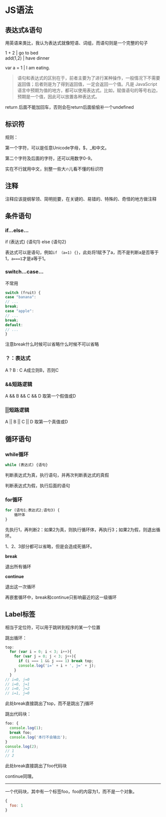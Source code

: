 # JS语法

## 表达式&语句

用英语来类比，我认为表达式就像短语、词组，而语句则是一个完整的句子

1 + 2      |   go to bed        
add(1,2)   |   have dinner      

var a = 1  |   I am eating.     

>语句和表达式的区别在于，前者主要为了进行某种操作，一般情况下不需要返回值；后者则是为了得到返回值，一定会返回一个值。凡是 JavaScript 语言中预期为值的地方，都可以使用表达式。比如，赋值语句的等号右边，预期是一个值，因此可以放置各种表达式。

return 后面不能加回车，否则会在return后面偷偷补一个undefined

## 标识符

规则：

第一个字符，可以是任意Unicode字母，$，_和中文。

第二个字符及后面的字符，还可以用数字0-9。

实在不行就用中文，别整一些大🔥儿看不懂的标识符

## 注释

注释应该提纲挈领、简明扼要，在关键的、易错的、特殊的、奇怪的地方做注释

## 条件语句

### if...else...

if (表达式) {语句1} else {语句2}

表达式可以是语句，例如`if （a=1) {}`，此处将1赋予了a，而不是判断a是否等于1，`a===1`才是a等于1。

### switch...case...

不常用

```JavaScript
switch (fruit) {
case "banana":
// ... 
break;
case "apple":
// ...
break;
default:
// ...
}
```

注意break什么时候可以省略什么时候不可以省略

### ？：表达式

A ? B : C   A成立则B，否则C

### &&短路逻辑

A && B && C && D    取第一个假值或D

### ||短路逻辑

A || B || C || D    取第一个真值或D

## 循环语句

### while循环

```Javascript
while (表达式) {语句}
```

判断表达式为真，执行语句，并再次判断表达式的真假

判断表达式为假，执行后面的语句

### for循环

```Javascript
for (语句1;表达式2;语句3) {
    循环体
}
```

先执行1，再判断2：如果2为真，则执行循环体，再执行3；如果2为假，则退出循环。

1、2、3部分都可以省略，但是会造成死循环。

**break**

退出所有循环

**continue**

退出这一次循环

再嵌套循环中，break和continue只影响最近的这一级循环

## Label标签

相当于定位符，可以用于跳转到程序的某一个位置

跳出循环：

```javascript
top:
  for (var i = 0; i < 3; i++){
    for (var j = 0; j < 3; j++){
      if (i === 1 && j === 1) break top;
      console.log('i=' + i + ', j=' + j);
    }
  }
// i=0, j=0
// i=0, j=1
// i=0, j=2
// i=1, j=0
```

此处break直接跳出了top，而不是跳出了j循环

跳出代码块：

```javascript
foo: {
  console.log(1);
  break foo;
  console.log('本行不会输出');
}
console.log(2);
// 1
// 2
```

此处break直接跳出了foo代码块

continue同理。

---

一个代码块，其中有一个标签foo，foo的内容为1，而不是一个对象。

```javascript
{
  foo: 1
}
```






